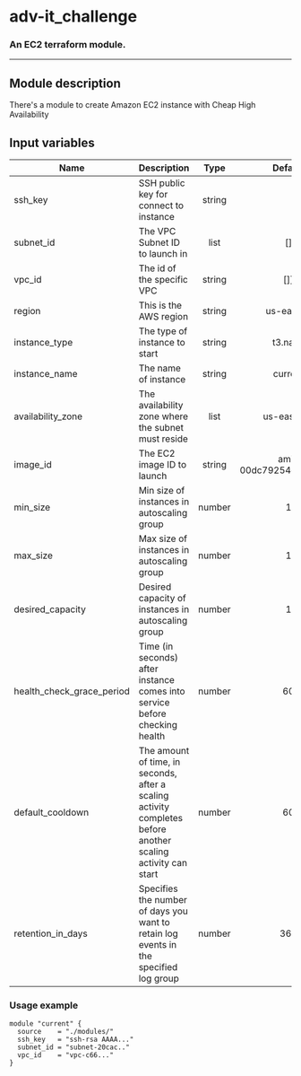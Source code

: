 # adv-it_challenge

### An EC2 terraform module.

---
## Module description

There's a module to create Amazon EC2 instance with Cheap High Availability

## Input variables

| Name | Description | Type | Default | Required |
|------|-------------|:----:|:-------:|:--------:|
| ssh_key |SSH public key for connect to instance| string | |yes |
| subnet_id | The VPC Subnet ID to launch in | list | [] | yes |
| vpc_id | The id of the specific VPC | string | []] | yes |
| region | This is the AWS region | string | us-east-1 | no |
| instance_type | The type of instance to start | string | t3.nano | no |
| instance_name | The name of instance | string | current | no |
| availability_zone | The availability zone where the subnet must reside | list | us-east-1b | no |
| image_id | The EC2 image ID to launch | string | ami-00dc79254d0461090 | no |
| min_size | Min size of instances in autoscaling group | number | 1 | no|
| max_size | Max size of instances in autoscaling group | number | 1 | no|
| desired_capacity | Desired capacity of instances in autoscaling group | number | 1 | no|
| health_check_grace_period | Time (in seconds) after instance comes into service before checking health | number | 60 | no |
| default_cooldown | The amount of time, in seconds, after a scaling activity completes before another scaling activity can start | number | 60 | no |
| retention_in_days | Specifies the number of days you want to retain log events in the specified log group | number | 365 | no |
                                                                                                                     
                                                                                                                        
### Usage example
```
module "current" {
  source    = "./modules/"
  ssh_key   = "ssh-rsa AAAA..."
  subnet_id = "subnet-20cac.."
  vpc_id    = "vpc-c66..."
}
```
